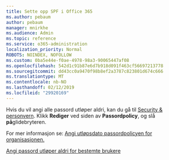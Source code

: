 ```yaml
---
title: Sette opp SPF i Office 365
ms.author: pebaum
author: pebaum
manager: mnirkhe
ms.audience: Admin
ms.topic: reference
ms.service: o365-administration
localization_priority: Normal
ROBOTS: NOINDEX, NOFOLLOW
ms.custom: 0ba5e44e-f0ae-4978-98a3-90065447af08
ms.openlocfilehash: 542d1c91b87e6d7b918d091f463cf56697213778
ms.sourcegitcommit: dd43cc0a9470f98b8ef2a3787c823801d674c666
ms.translationtype: MT
ms.contentlocale: nb-NO
ms.lasthandoff: 02/12/2019
ms.locfileid: "29920169"
---
```

Hvis du vil angi alle passord utløper aldri, kan du gå til [Security &amp; personvern](https://portal.office.com/adminportal/home#/settings/security). Klikk **Rediger** ved siden av **Passordpolicy**, og slå **på**glidebryteren.
  
For mer informasjon se: [Angi utløpsdato passordpolicyen for organisasjonen.](https://support.office.com/article/0f54736f-eb22-414c-8273-498a0918678f)
  
[Angi passord utløper aldri for bestemte brukere](https://support.office.com/article/f493e3af-e1d8-4668-9211-230c245a0466)
  
